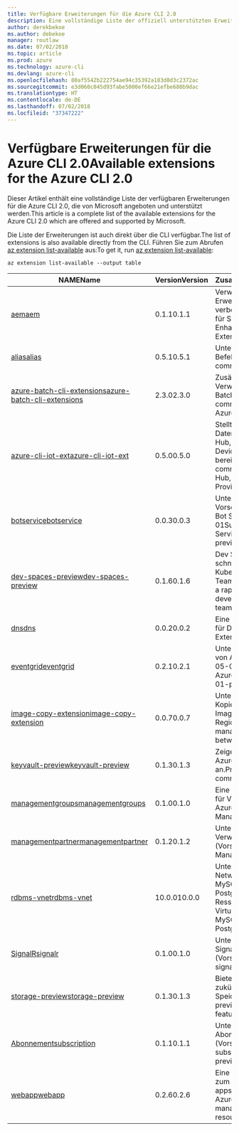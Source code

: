 ```yaml
---
title: Verfügbare Erweiterungen für die Azure CLI 2.0
description: Eine vollständige Liste der offiziell unterstützten Erweiterungen für die Azure CLI 2.0
author: derekbekoe
ms.author: debekoe
manager: routlaw
ms.date: 07/02/2018
ms.topic: article
ms.prod: azure
ms.technology: azure-cli
ms.devlang: azure-cli
ms.openlocfilehash: 80af5542b222754ae94c35392a183d8d3c2372ac
ms.sourcegitcommit: e3d060c045d93fabe5000ef66e21efbe680b9dac
ms.translationtype: HT
ms.contentlocale: de-DE
ms.lasthandoff: 07/02/2018
ms.locfileid: "37347222"
---
```

# <a name="available-extensions-for-the-azure-cli-20"></a><span data-ttu-id="e73d8-103">Verfügbare Erweiterungen für die Azure CLI 2.0</span><span class="sxs-lookup"><span data-stu-id="e73d8-103">Available extensions for the Azure CLI 2.0</span></span>

<span data-ttu-id="e73d8-104">Dieser Artikel enthält eine vollständige Liste der verfügbaren Erweiterungen für die Azure CLI 2.0, die von Microsoft angeboten und unterstützt werden.</span><span class="sxs-lookup"><span data-stu-id="e73d8-104">This article is a complete list of the available extensions for the Azure CLI 2.0 which are offered and supported by Microsoft.</span></span>

<span data-ttu-id="e73d8-105">Die Liste der Erweiterungen ist auch direkt über die CLI verfügbar.</span><span class="sxs-lookup"><span data-stu-id="e73d8-105">The list of extensions is also available directly from the CLI.</span></span> <span data-ttu-id="e73d8-106">Führen Sie zum Abrufen [az extension list-available](/cli/azure/extension?view=azure-cli-latest#az-extension-list-available) aus:</span><span class="sxs-lookup"><span data-stu-id="e73d8-106">To get it, run [az extension list-available](/cli/azure/extension?view=azure-cli-latest#az-extension-list-available):</span></span>

```azurecli
az extension list-available --output table
```

| <span data-ttu-id="e73d8-107">NAME</span><span class="sxs-lookup"><span data-stu-id="e73d8-107">Name</span></span> | <span data-ttu-id="e73d8-108">Version</span><span class="sxs-lookup"><span data-stu-id="e73d8-108">Version</span></span> | <span data-ttu-id="e73d8-109">Zusammenfassung</span><span class="sxs-lookup"><span data-stu-id="e73d8-109">Summary</span></span> | <span data-ttu-id="e73d8-110">Vorschau</span><span class="sxs-lookup"><span data-stu-id="e73d8-110">Preview</span></span> |
|------|---------|---------|---------|
| [<span data-ttu-id="e73d8-111">aem</span><span class="sxs-lookup"><span data-stu-id="e73d8-111">aem</span></span>](https://github.com/Azure/azure-cli-extensions) | <span data-ttu-id="e73d8-112">0.1.1</span><span class="sxs-lookup"><span data-stu-id="e73d8-112">0.1.1</span></span> | <span data-ttu-id="e73d8-113">Verwalten der Azure-Erweiterungen zur verbesserten Überwachung für SAP</span><span class="sxs-lookup"><span data-stu-id="e73d8-113">Manage Azure Enhanced Monitoring Extensions for SAP</span></span> |  |
| [<span data-ttu-id="e73d8-114">alias</span><span class="sxs-lookup"><span data-stu-id="e73d8-114">alias</span></span>](https://github.com/Azure/azure-cli-extensions) | <span data-ttu-id="e73d8-115">0.5.1</span><span class="sxs-lookup"><span data-stu-id="e73d8-115">0.5.1</span></span> | <span data-ttu-id="e73d8-116">Unterstützung für Befehlsaliase</span><span class="sxs-lookup"><span data-stu-id="e73d8-116">Support for command aliases</span></span> | <span data-ttu-id="e73d8-117">Ja</span><span class="sxs-lookup"><span data-stu-id="e73d8-117">Yes</span></span> |
| [<span data-ttu-id="e73d8-118">azure-batch-cli-extensions</span><span class="sxs-lookup"><span data-stu-id="e73d8-118">azure-batch-cli-extensions</span></span>](https://github.com/Azure/azure-batch-cli-extensions) | <span data-ttu-id="e73d8-119">2.3.0</span><span class="sxs-lookup"><span data-stu-id="e73d8-119">2.3.0</span></span> | <span data-ttu-id="e73d8-120">Zusätzliche Befehle für die Verwendung des Azure Batch-Diensts</span><span class="sxs-lookup"><span data-stu-id="e73d8-120">Additional commands for working with Azure Batch service</span></span> |  |
| [<span data-ttu-id="e73d8-121">azure-cli-iot-ext</span><span class="sxs-lookup"><span data-stu-id="e73d8-121">azure-cli-iot-ext</span></span>](https://github.com/azure/azure-iot-cli-extension) | <span data-ttu-id="e73d8-122">0.5.0</span><span class="sxs-lookup"><span data-stu-id="e73d8-122">0.5.0</span></span> | <span data-ttu-id="e73d8-123">Stellt die Befehlsebene der Datenebene für Azure IoT Hub, IoT Edge und den IoT Device Provisioning-Dienst bereit</span><span class="sxs-lookup"><span data-stu-id="e73d8-123">Provides the data plane command layer for Azure IoT Hub, IoT Edge and IoT Device Provisioning Service</span></span> |  |
| [<span data-ttu-id="e73d8-124">botservice</span><span class="sxs-lookup"><span data-stu-id="e73d8-124">botservice</span></span>](https://github.com/Azure/azure-cli-extensions) | <span data-ttu-id="e73d8-125">0.0.3</span><span class="sxs-lookup"><span data-stu-id="e73d8-125">0.0.3</span></span> | <span data-ttu-id="e73d8-126">Unterstützung für die Vorschaufeatures von Azure Bot Service 2017-12-01</span><span class="sxs-lookup"><span data-stu-id="e73d8-126">Support for Azure Bot Service 2017-12-01 preview features</span></span> | <span data-ttu-id="e73d8-127">Ja</span><span class="sxs-lookup"><span data-stu-id="e73d8-127">Yes</span></span> |
| [<span data-ttu-id="e73d8-128">dev-spaces-preview</span><span class="sxs-lookup"><span data-stu-id="e73d8-128">dev-spaces-preview</span></span>](https://github.com/Azure/azure-cli-extensions) | <span data-ttu-id="e73d8-129">0.1.6</span><span class="sxs-lookup"><span data-stu-id="e73d8-129">0.1.6</span></span> | <span data-ttu-id="e73d8-130">Dev Spaces ermöglicht eine schnelle, iterative Kubernetes-Bereitstellung für Teams.</span><span class="sxs-lookup"><span data-stu-id="e73d8-130">Dev Spaces provides a rapid, iterative Kubernetes development experience for teams.</span></span> | <span data-ttu-id="e73d8-131">Ja</span><span class="sxs-lookup"><span data-stu-id="e73d8-131">Yes</span></span> |
| [<span data-ttu-id="e73d8-132">dns</span><span class="sxs-lookup"><span data-stu-id="e73d8-132">dns</span></span>](https://github.com/Azure/azure-cli-extensions) | <span data-ttu-id="e73d8-133">0.0.2</span><span class="sxs-lookup"><span data-stu-id="e73d8-133">0.0.2</span></span> | <span data-ttu-id="e73d8-134">Eine Azure CLI-Erweiterung für DNS-Zonen</span><span class="sxs-lookup"><span data-stu-id="e73d8-134">An Azure CLI Extension for DNS zones</span></span> |  |
| [<span data-ttu-id="e73d8-135">eventgrid</span><span class="sxs-lookup"><span data-stu-id="e73d8-135">eventgrid</span></span>](https://github.com/Azure/azure-cli-extensions) | <span data-ttu-id="e73d8-136">0.2.1</span><span class="sxs-lookup"><span data-stu-id="e73d8-136">0.2.1</span></span> | <span data-ttu-id="e73d8-137">Unterstützung für Features von Azure EventGrid 2018-05-01-preview</span><span class="sxs-lookup"><span data-stu-id="e73d8-137">Support for Azure EventGrid 2018-05-01-preview features</span></span> | <span data-ttu-id="e73d8-138">Ja</span><span class="sxs-lookup"><span data-stu-id="e73d8-138">Yes</span></span> |
| [<span data-ttu-id="e73d8-139">image-copy-extension</span><span class="sxs-lookup"><span data-stu-id="e73d8-139">image-copy-extension</span></span>](https://github.com/Azure/azure-cli-extensions) | <span data-ttu-id="e73d8-140">0.0.7</span><span class="sxs-lookup"><span data-stu-id="e73d8-140">0.0.7</span></span> | <span data-ttu-id="e73d8-141">Unterstützung für das Kopieren verwalteter VM-Images zwischen Regionen</span><span class="sxs-lookup"><span data-stu-id="e73d8-141">Support for copying managed vm images between regions</span></span> |  |
| [<span data-ttu-id="e73d8-142">keyvault-preview</span><span class="sxs-lookup"><span data-stu-id="e73d8-142">keyvault-preview</span></span>](https://github.com/Azure/azure-keyvault-cli-extension) | <span data-ttu-id="e73d8-143">0.1.3</span><span class="sxs-lookup"><span data-stu-id="e73d8-143">0.1.3</span></span> | <span data-ttu-id="e73d8-144">Zeigen Sie eine Vorschau der Azure Key Vault-Befehle an.</span><span class="sxs-lookup"><span data-stu-id="e73d8-144">Preview Azure Key Vault commands.</span></span> | <span data-ttu-id="e73d8-145">Ja</span><span class="sxs-lookup"><span data-stu-id="e73d8-145">Yes</span></span> |
| [<span data-ttu-id="e73d8-146">managementgroups</span><span class="sxs-lookup"><span data-stu-id="e73d8-146">managementgroups</span></span>](https://github.com/Azure/azure-cli-extensions) | <span data-ttu-id="e73d8-147">0.1.0</span><span class="sxs-lookup"><span data-stu-id="e73d8-147">0.1.0</span></span> | <span data-ttu-id="e73d8-148">Eine Azure CLI-Erweiterung für Verwaltungsgruppen</span><span class="sxs-lookup"><span data-stu-id="e73d8-148">An Azure CLI Extension for Management Groups</span></span> |  |
| [<span data-ttu-id="e73d8-149">managementpartner</span><span class="sxs-lookup"><span data-stu-id="e73d8-149">managementpartner</span></span>](https://github.com/Azure/azure-cli-extensions) | <span data-ttu-id="e73d8-150">0.1.2</span><span class="sxs-lookup"><span data-stu-id="e73d8-150">0.1.2</span></span> | <span data-ttu-id="e73d8-151">Unterstützung für Verwaltungspartner (Vorschauversion)</span><span class="sxs-lookup"><span data-stu-id="e73d8-151">Support for Management Partner preview</span></span> |  |
| [<span data-ttu-id="e73d8-152">rdbms-vnet</span><span class="sxs-lookup"><span data-stu-id="e73d8-152">rdbms-vnet</span></span>](https://github.com/Azure/azure-cli-extensions) | <span data-ttu-id="e73d8-153">10.0.0</span><span class="sxs-lookup"><span data-stu-id="e73d8-153">10.0.0</span></span> | <span data-ttu-id="e73d8-154">Unterstützung für Virtual Network-Regeln in Azure MySQL- und Azure PostgreSQL-Ressourcen</span><span class="sxs-lookup"><span data-stu-id="e73d8-154">Support for Virtual Network rules in Azure MySQL and Azure PostgreSQL resources</span></span> |  |
| [<span data-ttu-id="e73d8-155">SignalR</span><span class="sxs-lookup"><span data-stu-id="e73d8-155">signalr</span></span>](https://github.com/Azure/azure-cli-extensions) | <span data-ttu-id="e73d8-156">0.1.0</span><span class="sxs-lookup"><span data-stu-id="e73d8-156">0.1.0</span></span> | <span data-ttu-id="e73d8-157">Unterstützung für die SignalR-Verwaltung (Vorschauversion)</span><span class="sxs-lookup"><span data-stu-id="e73d8-157">Support for signalr management preview.</span></span> | <span data-ttu-id="e73d8-158">Ja</span><span class="sxs-lookup"><span data-stu-id="e73d8-158">Yes</span></span> |
| [<span data-ttu-id="e73d8-159">storage-preview</span><span class="sxs-lookup"><span data-stu-id="e73d8-159">storage-preview</span></span>](https://github.com/Azure/azure-cli-extensions/tree/master/src/storage-preview) | <span data-ttu-id="e73d8-160">0.1.3</span><span class="sxs-lookup"><span data-stu-id="e73d8-160">0.1.3</span></span> | <span data-ttu-id="e73d8-161">Bietet eine Vorschau für zukünftige Speicherfeatures.</span><span class="sxs-lookup"><span data-stu-id="e73d8-161">Provides a preview for upcoming storage features.</span></span> | <span data-ttu-id="e73d8-162">Ja</span><span class="sxs-lookup"><span data-stu-id="e73d8-162">Yes</span></span> |
| [<span data-ttu-id="e73d8-163">Abonnement</span><span class="sxs-lookup"><span data-stu-id="e73d8-163">subscription</span></span>](https://github.com/Azure/azure-cli-extensions) | <span data-ttu-id="e73d8-164">0.1.1</span><span class="sxs-lookup"><span data-stu-id="e73d8-164">0.1.1</span></span> | <span data-ttu-id="e73d8-165">Unterstützung für die Abonnementverwaltung (Vorschauversion)</span><span class="sxs-lookup"><span data-stu-id="e73d8-165">Support for subscription management preview.</span></span> |  |
| [<span data-ttu-id="e73d8-166">webapp</span><span class="sxs-lookup"><span data-stu-id="e73d8-166">webapp</span></span>](https://github.com/Azure/azure-cli-extensions) | <span data-ttu-id="e73d8-167">0.2.6</span><span class="sxs-lookup"><span data-stu-id="e73d8-167">0.2.6</span></span> | <span data-ttu-id="e73d8-168">Eine Azure CLI-Erweiterung zum Verwalten von appservice-Ressourcen</span><span class="sxs-lookup"><span data-stu-id="e73d8-168">An Azure CLI Extension to manage appservice resources</span></span> | <span data-ttu-id="e73d8-169">Ja</span><span class="sxs-lookup"><span data-stu-id="e73d8-169">Yes</span></span> |
